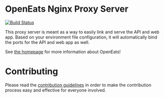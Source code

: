 # OpenEats Nginx Proxy Server

[![Build Status](https://travis-ci.org/open-eats/openeats-nginx.svg?branch=master)](https://travis-ci.org/open-eats/openeats-nginx)

This proxy server is meant as a way to easily link and serve the API and web app. Based on your environment file configuration, it will automatically bind the ports for the API and web app as well.

See [the homepage](https://github.com/open-eats/OpenEats) for more information about OpenEats!

# Contributing
Please read the [contribution guidelines](https://github.com/open-eats/openeats-nginx/blob/master/CONTRIBUTING.md) in order to make the contribution process easy and effective for everyone involved.
